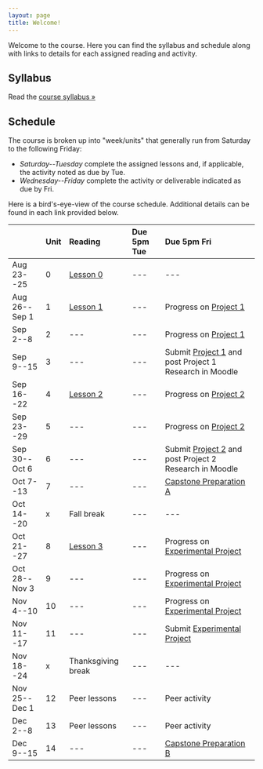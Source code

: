 ```yaml
---
layout: page
title: Welcome!
---
```

Welcome to the course. Here you can find the syllabus and schedule along with links to details for each assigned reading and activity.

## Syllabus

Read the [course syllabus &raquo;](/docs/syllabus.pdf)

## Schedule

The course is broken up into "week/units" that generally run from Saturday to the following Friday:

* *Saturday--Tuesday* complete the assigned lessons and, if applicable, the activity noted as due by Tue.
* *Wednesday--Friday* complete the activity or deliverable indicated as due by Fri.

Here is a bird's-eye-view of the course schedule. Additional details can be found in each link provided below.

|               | Unit | Reading            | Due 5pm Tue | Due 5pm Fri                            |
|---------------|:-----|:-------------------|:------------|:---------------------------------------|
| Aug 23--25    | 0    | [Lesson 0][l0]     | ---         | ---                                    |
| Aug 26--Sep 1 | 1    | [Lesson 1][l1]     | ---         | Progress on [Project 1][p1]            |
| Sep 2--8      | 2    | ---                | ---         | Progress on [Project 1][p1]            |
| Sep 9--15     | 3    | ---                | ---         | Submit [Project 1][p1] and post Project 1 Research in Moodle |
| Sep 16--22    | 4    | [Lesson 2][l2]     | ---         | Progress on [Project 2][p2]            |
| Sep 23--29    | 5    | ---                | ---         | Progress on [Project 2][p2]            |
| Sep 30--Oct 6 | 6    | ---                | ---         | Submit [Project 2][p2] and post Project 2 Research in Moodle |
| Oct 7--13     | 7    | ---                | ---         | [Capstone Preparation A][cp-a]         |
| Oct 14--20    | x    | Fall break         | ---         | ---                                    |
| Oct 21--27    | 8    | [Lesson 3][l3]     | ---         | Progress on [Experimental Project][p3] |
| Oct 28--Nov 3 | 9    | ---                | ---         | Progress on [Experimental Project][p3] |
| Nov 4--10     | 10   | ---                | ---         | Progress on [Experimental Project][p3] |
| Nov 11--17    | 11   | ---                | ---         | Submit [Experimental Project][p3]      |
| Nov 18--24    | x    | Thanksgiving break | ---         | ---                                    |
| Nov 25--Dec 1 | 12   | Peer lessons       | ---         | Peer activity                          |
| Dec 2--8      | 13   | Peer lessons       | ---         | Peer activity                          |
| Dec 9--15     | 14   | ---                | ---         | [Capstone Preparation B][cp-b]         |


[l0]: /lessons/00-introduction.html
[l1]: /lessons/01-github-css-preprocessing.html
[l2]: /lessons/02-codepen-css-transitions.html
[l3]: /lessons/03-experimentation.html

[cp-a]: /activities/cp-a.html
[cp-b]: /activities/cp-b.html
[p1]: /activities/p1.html
[p2]: /activities/p2.html
[p3]: /activities/p3.html
